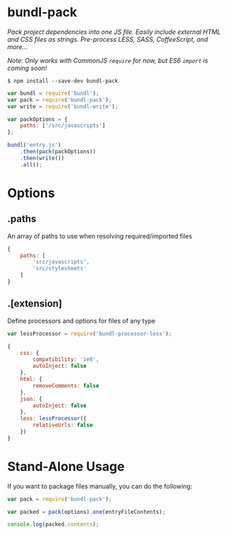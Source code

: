# bundl-pack

*Pack project dependencies into one JS file. Easily include external HTML and CSS files as strings. Pre-process LESS, SASS, CoffeeScript, and more...*

*Note: Only works with CommonJS `require` for now, but ES6 `import` is coming soon!*

```
$ npm install --save-dev bundl-pack
```

```js
var bundl = require('bundl');
var pack = require('bundl-pack');
var write = require('bundl-write');

var packOptions = {
    paths: ['/src/javascripts']
};

bundl('entry.js')
    .then(pack(packOptions))
    .then(write())
    .all();
```

# Options

## .paths
An array of paths to use when resolving required/imported files
```js
{
    paths: [
        'src/javascripts',
        'src/stylesheets'
    ]
}
```

## .[extension]
Define processors and options for files of any type
```js
var lessProcessor = require('bundl-processor-less');

{
    css: {
        compatibility: 'ie8',
        autoInject: false
    },
    html: {
        removeComments: false
    },
    json: {
        autoInject: false
    },
    less: lessProcessor({
        relativeUrls: false
    })
}
```

# Stand-Alone Usage

If you want to package files manually, you can do the following:

```js
var pack = require('bundl-pack');

var packed = pack(options).one(entryFileContents);

console.log(packed.contents);
```
